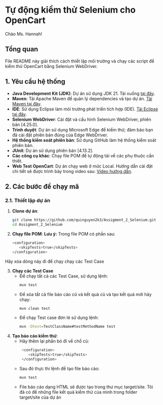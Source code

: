 # Tự động kiểm thử Selenium cho OpenCart

Chào Ms. Hannah!

## Tổng quan

File README này giải thích cách thiết lập môi trường và chạy các script để kiểm thử OpenCart bằng Selenium WebDriver.

## 1. Yêu cầu hệ thống

- **Java Development Kit (JDK)**: Dự án sử dụng JDK 21. Tải xuống [tại đây](https://www.oracle.com/java/technologies/javase/jdk21-archive-downloads.html).
- **Maven**: Tải Apache Maven để quản lý dependencies và tạo dự án. [Tải Maven tại đây](https://maven.apache.org/download.cgi).
- **IDE**: Sử dụng Eclipse làm môi trường phát triển tích hợp (IDE). [Tải Eclipse tại đây](https://www.eclipse.org/downloads/).
- **Selenium WebDriver**: Cài đặt và cấu hình Selenium WebDriver, phiên bản [4.25.0].
- **Trình duyệt**: Dự án sử dụng Microsoft Edge để kiểm thử; đảm bảo bạn đã cài đặt phiên bản đúng của Edge WebDriver.
- **Hệ thống kiểm soát phiên bản**: Sử dụng GitHub làm hệ thống kiểm soát phiên bản.
- **JUnit**: Dự án sử dụng phiên bản [4.13.2].
- **Các công cụ khác**: Chạy file POM để tự động tải về các phụ thuộc cần thiết.
- **Web Test OpenCart**: Dự án chạy web ở mức Local. Hướng dẫn cài đặt chi tiết sẽ được trình bày trong video sau: [Video hướng dẫn](https://www.youtube.com/watch?v=GftTTFm58d8).

## 2. Các bước để chạy mã

### 2.1. Thiết lập dự án
1. **Clone dự án**:
   ```bash
   git clone https://github.com/quinguyen2k3/Assigment_2_Selenium.git
   cd Assigment_2_Selenium

2. **Chạy file POM**:
   **Lưu ý:** Trong file POM có phần sau:
   ```bash
   <configuration>  
      <skipTests>true</skipTests>  
   </configuration>
   
  Hãy xóa dòng này đi để chạy chạy các Test Case

3. **Chạy các Test Case**
   - Để chạy tất cả các Test Case, sử dụng lệnh:
     ```bash
     mvn test
   - Để xóa tất cả file báo cáo cũ và kết quả cũ và tạo kết quả mới hãy chạy:
     ```bash
     mvn clean test
   - Để chạy Test case đơn lẻ sử dụng lệnh:
     ```bash
     mvn -Dtest=TestClassName#testMethodName test

4. **Tạo báo cáo kiểm thử**:
    - Hãy thêm lại phần bỏ đi về chổ cũ:
       ```bash
        <configuration>  
           <skipTests>true</skipTests>  
        </configuration>
   - Sau đó thực thi lệnh để tạo file báo cáo:
        ```bash
        mvn test
   - File báo cáo dạng HTML sẽ được tạo trong thư mục target/site. Tôi đã có để những file kết quả kiểm thử của mình trong folder target/site của dự án
